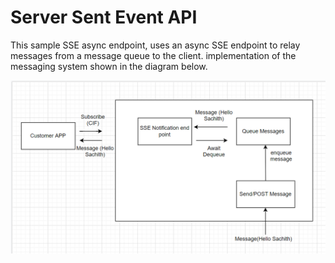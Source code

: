 # Server Sent Event API
This sample SSE async endpoint, uses an async SSE endpoint to relay messages from a message queue to the client.
implementation of the messaging system shown in the diagram below.

![alt text](https://github.com/SachithMW/ServerSentEventAPI/blob/master/ServerSentEventAPI/SSE.PNG?raw=true)
